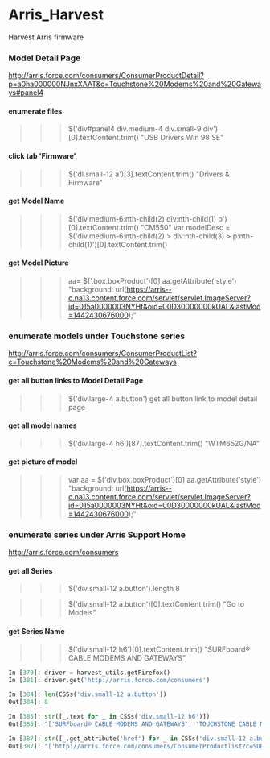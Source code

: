 # Arris_Harvest
Harvest Arris firmware

### Model Detail Page 
http://arris.force.com/consumers/ConsumerProductDetail?p=a0ha000000NJnxXAAT&c=Touchstone%20Modems%20and%20Gateways#panel4 

#### enumerate files
>>> $('div#panel4 div.medium-4 div.small-9 div')[0].textContent.trim()
  "USB Drivers Win 98 SE"

#### click tab 'Firmware'
>>> $('dl.small-12 a')[3].textContent.trim()
 "Drivers & Firmware"

#### get Model Name
>>> $('div.medium-6:nth-child(2) div:nth-child(1)  p')[0].textContent.trim()
 "CM550"
>>> var modelDesc = $('div.medium-6:nth-child(2) > div:nth-child(3) > p:nth-child(1)')[0].textContent.trim()

#### get Model Picture
>>> aa= $('.box.boxProduct')[0]
>>> aa.getAttribute('style')
"background: url(https://arris--c.na13.content.force.com/servlet/servlet.ImageServer?id=015a0000003NYHt&oid=00D30000000kUAL&lastMod=1442430676000);"


### enumerate models under Touchstone series
http://arris.force.com/consumers/ConsumerProductList?c=Touchstone%20Modems%20and%20Gateways

#### get all button links to Model Detail Page
>>> $('div.large-4  a.button')
get all button link to model detail page

#### get all model names
>>> $('div.large-4  h6')[87].textContent.trim()
 "WTM652G/NA"
 
#### get picture of model
>>> var aa = $('div.box.boxProduct')[0]
>>> aa.getAttribute('style')
 "background: url(https://arris--c.na13.content.force.com/servlet/servlet.ImageServer?id=015a0000003NYHt&oid=00D30000000kUAL&lastMod=1442430676000);"

### enumerate series under Arris Support Home
http://arris.force.com/consumers

#### get all Series
>>> $('div.small-12 a.button').length
 8

>>> $('div.small-12 a.button')[0].textContent.trim()
 "Go to Models"

#### get Series Name
>>> $('div.small-12 h6')[0].textContent.trim()
 "SURFboard® CABLE MODEMS AND GATEWAYS"

```python
In [379]: driver = harvest_utils.getFirefox()
In [381]: driver.get('http://arris.force.com/consumers')

In [384]: len(CSSs('div.small-12 a.button'))
Out[384]: 8

In [385]: str([_.text for _ in CSSs('div.small-12 h6')])                                  
Out[385]: "['SURFboard® CABLE MODEMS AND GATEWAYS', 'TOUCHSTONE CABLE MODEMS AND GATEWAYS', 'CABLE SET-TOP BOX', 'DSL MODEMS AND GATEWAYS', 'NETWORK ADAPTERS', 'DISCONTINUED PRODUCTS', 'REMOTE ACCESS SOFTWARE', 'ARRIS FOLLOW ME TV™\\nMOBILE APPLICATION HELP']"

In [387]: str([_.get_attribute('href') for _ in CSSs('div.small-12 a.button')])
Out[387]: "['http://arris.force.com/consumers/ConsumerProductlist?c=SURFboard%20Modems%20and%20Gateways', 'http://arris.force.com/consumers/ConsumerProductlist?c=Touchstone%20Modems%20and%20Gateways', 'http://arris.force.com/consumers/ConsumerProductlist?c=Cable%20Set-Top%20Box', 'http://arris.force.com/consumers/ConsumerProductlist?c=DSL%20Modems%20and%20Gateways', 'http://arris.force.com/consumers/ConsumerProductlist?c=Network%20Adapters', 'http://arris.force.com/consumers/ConsumerProductlist?c=Discontinued', 'http://arris.force.com/consumers/ConsumerProductlist?c=Remote%20Access%20Software', 'http://arris.force.com/consumers/ConsumerMobileAppHelp']"
```
